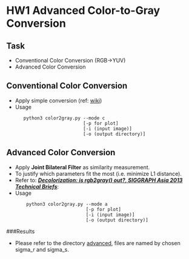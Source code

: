 # HW1 Advanced Color-to-Gray Conversion

## Task
* Conventional Color Conversion (RGB->YUV)
* Advanced Color Conversion

## Conventional Color Conversion
* Apply simple conversion (ref: [wiki](https://en.wikipedia.org/wiki/YUV))
* Usage
     ```
        python3 color2gray.py --mode c 
                              [-p for plot] 
                              [-i (input image)] 
                              [-o (output directory)]
     ```

## Advanced Color Conversion
* Apply **Joint Bilateral Filter** as similarity measurement.
* To justify which parameters fit the most (i.e. minimize L1 distance).
* Refer to: [***Decolorization: is rgb2gray() out?, SIGGRAPH Asia 2013 Technical Briefs***](https://ybsong00.github.io/siga13tb/siga13tb_final.pdf):
* Usage
    ```
        python3 color2gray.py --mode a 
                              [-p for plot] 
                              [-i (input image)] 
                              [-o (output directory)]
    ```
    
###Results 
   
* Please refer to the directory [advanced](https://github.com/fanoping/Computer-Vision/tree/master/hw1/advanced), files are named by chosen sigma_r and sigma_s.
